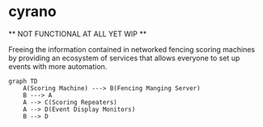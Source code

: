 # cyrano

** NOT FUNCTIONAL AT ALL YET WIP **

Freeing the information contained in networked fencing scoring machines by providing
an ecosystem of services that allows everyone to set up events with more automation.

```mermaid
graph TD
    A(Scoring Machine) ---> B(Fencing Manging Server)
    B ---> A
    A --> C(Scoring Repeaters)
    A --> D(Event Display Monitors)
    B --> D
 ```
